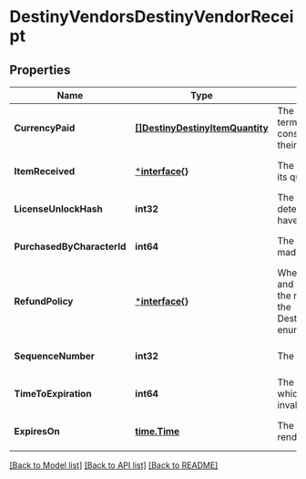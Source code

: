 # DestinyVendorsDestinyVendorReceipt

## Properties
Name | Type | Description | Notes
------------ | ------------- | ------------- | -------------
**CurrencyPaid** | [**[]DestinyDestinyItemQuantity**](Destiny.DestinyItemQuantity.md) | The amount paid for the item, in terms of items that were consumed in the purchase and their quantity. | [optional] [default to null]
**ItemReceived** | [***interface{}**](interface{}.md) | The item that was received, and its quantity. | [optional] [default to null]
**LicenseUnlockHash** | **int32** | The unlock flag used to determine whether you still have the purchased item. | [optional] [default to null]
**PurchasedByCharacterId** | **int64** | The ID of the character who made the purchase. | [optional] [default to null]
**RefundPolicy** | [***interface{}**](interface{}.md) | Whether you can get a refund, and what happens in order for the refund to be received. See the DestinyVendorItemRefundPolicy enum for details. | [optional] [default to null]
**SequenceNumber** | **int32** | The identifier of this receipt. | [optional] [default to null]
**TimeToExpiration** | **int64** | The seconds since epoch at which this receipt is rendered invalid. | [optional] [default to null]
**ExpiresOn** | [**time.Time**](time.Time.md) | The date at which this receipt is rendered invalid. | [optional] [default to null]

[[Back to Model list]](../README.md#documentation-for-models) [[Back to API list]](../README.md#documentation-for-api-endpoints) [[Back to README]](../README.md)



